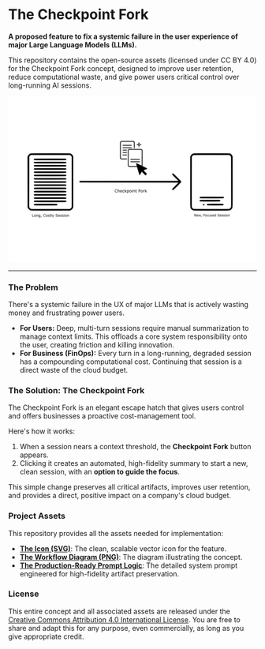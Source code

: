 # The Checkpoint Fork

**A proposed feature to fix a systemic failure in the user experience of major Large Language Models (LLMs).**

This repository contains the open-source assets (licensed under CC BY 4.0) for the Checkpoint Fork concept, designed to improve user retention, reduce computational waste, and give power users critical control over long-running AI sessions.

![Workflow Diagram](workflow.png)

---

### The Problem

There's a systemic failure in the UX of major LLMs that is actively wasting money and frustrating power users.

-   **For Users:** Deep, multi-turn sessions require manual summarization to manage context limits. This offloads a core system responsibility onto the user, creating friction and killing innovation.
-   **For Business (FinOps):** Every turn in a long-running, degraded session has a compounding computational cost. Continuing that session is a direct waste of the cloud budget.

### The Solution: The Checkpoint Fork

The Checkpoint Fork is an elegant escape hatch that gives users control and offers businesses a proactive cost-management tool.

Here's how it works:
1.  When a session nears a context threshold, the **Checkpoint Fork** button appears.
2.  Clicking it creates an automated, high-fidelity summary to start a new, clean session, with an **option to guide the focus**.

This simple change preserves all critical artifacts, improves user retention, and provides a direct, positive impact on a company's cloud budget.

### Project Assets

This repository provides all the assets needed for implementation:

*   **[The Icon (SVG)](icon.svg)**: The clean, scalable vector icon for the feature.
*   **[The Workflow Diagram (PNG)](workflow.svg)**: The diagram illustrating the concept.
*   **[The Production-Ready Prompt Logic](PROMPT.md)**: The detailed system prompt engineered for high-fidelity artifact preservation.

### License

This entire concept and all associated assets are released under the [Creative Commons Attribution 4.0 International License](LICENSE). You are free to share and adapt this for any purpose, even commercially, as long as you give appropriate credit.